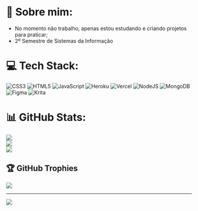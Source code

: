# 💫 Sobre mim:
- No momento não trabalho, apenas estou estudando e criando projetos para praticar;
- 2º Semestre de Sistemas da Informação

# 💻 Tech Stack:
![CSS3](https://img.shields.io/badge/css3-%231572B6.svg?style=for-the-badge&logo=css3&logoColor=white) ![HTML5](https://img.shields.io/badge/html5-%23E34F26.svg?style=for-the-badge&logo=html5&logoColor=white) ![JavaScript](https://img.shields.io/badge/javascript-%23323330.svg?style=for-the-badge&logo=javascript&logoColor=%23F7DF1E) ![Heroku](https://img.shields.io/badge/heroku-%23430098.svg?style=for-the-badge&logo=heroku&logoColor=white) ![Vercel](https://img.shields.io/badge/vercel-%23000000.svg?style=for-the-badge&logo=vercel&logoColor=white) ![NodeJS](https://img.shields.io/badge/node.js-6DA55F?style=for-the-badge&logo=node.js&logoColor=white) ![MongoDB](https://img.shields.io/badge/MongoDB-%234ea94b.svg?style=for-the-badge&logo=mongodb&logoColor=white) ![Figma](https://img.shields.io/badge/figma-%23F24E1E.svg?style=for-the-badge&logo=figma&logoColor=white) ![Krita](https://img.shields.io/badge/Krita-203759?style=for-the-badge&logo=krita&logoColor=EEF37B)
# 📊 GitHub Stats:
![](https://github-readme-stats.vercel.app/api?username=juliocesar249&theme=dark&hide_border=true&include_all_commits=false&count_private=false)<br/>
![](https://github-readme-streak-stats.herokuapp.com/?user=juliocesar249&theme=dark&hide_border=true)<br/>
![](https://github-readme-stats.vercel.app/api/top-langs/?username=juliocesar249&theme=dark&hide_border=true&include_all_commits=false&count_private=false&layout=compact)

## 🏆 GitHub Trophies
![](https://github-profile-trophy.vercel.app/?username=juliocesar249&theme=radical&no-frame=false&no-bg=false&margin-w=4)

---
[![](https://visitcount.itsvg.in/api?id=juliocesar249&icon=0&color=0)](https://visitcount.itsvg.in)

<!-- Proudly created with GPRM ( https://gprm.itsvg.in ) -->
